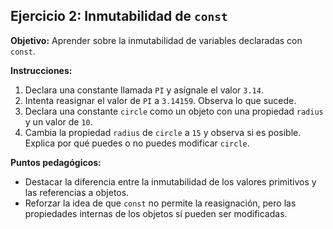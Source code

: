 ## Ejercicio 2: Inmutabilidad de `const`

**Objetivo:** Aprender sobre la inmutabilidad de variables declaradas con `const`.

**Instrucciones:**
1. Declara una constante llamada `PI` y asígnale el valor `3.14`.
2. Intenta reasignar el valor de `PI` a `3.14159`. Observa lo que sucede.
3. Declara una constante `circle` como un objeto con una propiedad `radius` y un valor de `10`.
4. Cambia la propiedad `radius` de `circle` a `15` y observa si es posible. Explica por qué puedes o no puedes modificar `circle`.

**Puntos pedagógicos:**
- Destacar la diferencia entre la inmutabilidad de los valores primitivos y las referencias a objetos.
- Reforzar la idea de que `const` no permite la reasignación, pero las propiedades internas de los objetos sí pueden ser modificadas.
